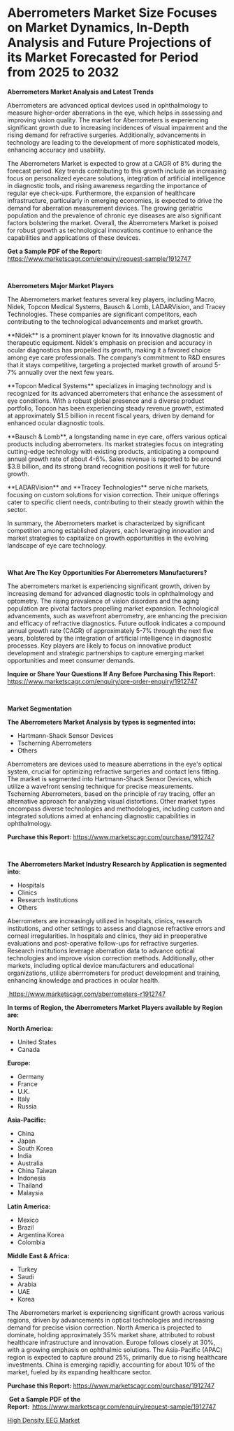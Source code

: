 <p><h1>Aberrometers Market Size Focuses on Market Dynamics, In-Depth Analysis and Future Projections of its Market Forecasted for Period from 2025 to 2032</h1></p><p><strong>Aberrometers Market Analysis and Latest Trends</strong></p>
<p><p>Aberrometers are advanced optical devices used in ophthalmology to measure higher-order aberrations in the eye, which helps in assessing and improving vision quality. The market for Aberrometers is experiencing significant growth due to increasing incidences of visual impairment and the rising demand for refractive surgeries. Additionally, advancements in technology are leading to the development of more sophisticated models, enhancing accuracy and usability. </p><p>The Aberrometers Market is expected to grow at a CAGR of 8% during the forecast period. Key trends contributing to this growth include an increasing focus on personalized eyecare solutions, integration of artificial intelligence in diagnostic tools, and rising awareness regarding the importance of regular eye check-ups. Furthermore, the expansion of healthcare infrastructure, particularly in emerging economies, is expected to drive the demand for aberration measurement devices. The growing geriatric population and the prevalence of chronic eye diseases are also significant factors bolstering the market. Overall, the Aberrometers Market is poised for robust growth as technological innovations continue to enhance the capabilities and applications of these devices.</p></p>
<p><strong>Get a Sample PDF of the Report:&nbsp;</strong> <a href="https://www.marketscagr.com/enquiry/request-sample/1912747?utm_campaign=2444&utm_medium=2&utm_source=Github&utm_content=ia&utm_term=04032025&utm_id=aberrometers">https://www.marketscagr.com/enquiry/request-sample/1912747</a></p>
<p>&nbsp;</p>
<p><strong>Aberrometers Major Market Players</strong></p>
<p><p>The Aberrometers market features several key players, including Macro, Nidek, Topcon Medical Systems, Bausch & Lomb, LADARVision, and Tracey Technologies. These companies are significant competitors, each contributing to the technological advancements and market growth.</p><p>**Nidek** is a prominent player known for its innovative diagnostic and therapeutic equipment. Nidek's emphasis on precision and accuracy in ocular diagnostics has propelled its growth, making it a favored choice among eye care professionals. The company’s commitment to R&D ensures that it stays competitive, targeting a projected market growth of around 5-7% annually over the next few years.</p><p>**Topcon Medical Systems** specializes in imaging technology and is recognized for its advanced aberrometers that enhance the assessment of eye conditions. With a robust global presence and a diverse product portfolio, Topcon has been experiencing steady revenue growth, estimated at approximately $1.5 billion in recent fiscal years, driven by demand for enhanced ocular diagnostic tools.</p><p>**Bausch & Lomb**, a longstanding name in eye care, offers various optical products including aberrometers. Its market strategies focus on integrating cutting-edge technology with existing products, anticipating a compound annual growth rate of about 4-6%. Sales revenue is reported to be around $3.8 billion, and its strong brand recognition positions it well for future growth.</p><p>**LADARVision** and **Tracey Technologies** serve niche markets, focusing on custom solutions for vision correction. Their unique offerings cater to specific client needs, contributing to their steady growth within the sector.</p><p>In summary, the Aberrometers market is characterized by significant competition among established players, each leveraging innovation and market strategies to capitalize on growth opportunities in the evolving landscape of eye care technology.</p></p>
<p>&nbsp;</p>
<p><strong>What Are The Key Opportunities For Aberrometers Manufacturers?</strong></p>
<p><p>The aberrometers market is experiencing significant growth, driven by increasing demand for advanced diagnostic tools in ophthalmology and optometry. The rising prevalence of vision disorders and the aging population are pivotal factors propelling market expansion. Technological advancements, such as wavefront aberrometry, are enhancing the precision and efficacy of refractive diagnostics. Future outlook indicates a compound annual growth rate (CAGR) of approximately 5-7% through the next five years, bolstered by the integration of artificial intelligence in diagnostic processes. Key players are likely to focus on innovative product development and strategic partnerships to capture emerging market opportunities and meet consumer demands.</p></p>
<p><strong>Inquire or Share Your Questions If Any Before Purchasing This Report:</strong> <a href="https://www.marketscagr.com/enquiry/pre-order-enquiry/1912747?utm_campaign=2444&utm_medium=2&utm_source=Github&utm_content=ia&utm_term=04032025&utm_id=aberrometers">https://www.marketscagr.com/enquiry/pre-order-enquiry/1912747</a></p>
<p>&nbsp;</p>
<p><strong>Market Segmentation</strong></p>
<p><strong>The Aberrometers Market Analysis by types is segmented into:</strong></p>
<p><ul><li>Hartmann-Shack Sensor Devices</li><li>Tscherning Aberrometers</li><li>Others</li></ul></p>
<p><p>Aberrometers are devices used to measure aberrations in the eye's optical system, crucial for optimizing refractive surgeries and contact lens fitting. The market is segmented into Hartmann-Shack Sensor Devices, which utilize a wavefront sensing technique for precise measurements. Tscherning Aberrometers, based on the principle of ray tracing, offer an alternative approach for analyzing visual distortions. Other market types encompass diverse technologies and methodologies, including custom and integrated solutions aimed at enhancing diagnostic capabilities in ophthalmology.</p></p>
<p><strong>Purchase this Report:&nbsp;</strong><a href="https://www.marketscagr.com/purchase/1912747?utm_campaign=2444&utm_medium=2&utm_source=Github&utm_content=ia&utm_term=04032025&utm_id=aberrometers">https://www.marketscagr.com/purchase/1912747</a></p>
<p>&nbsp;</p>
<p><strong>The Aberrometers Market Industry Research by Application is segmented into:</strong></p>
<p><ul><li>Hospitals</li><li>Clinics</li><li>Research Institutions</li><li>Others</li></ul></p>
<p><p>Aberrometers are increasingly utilized in hospitals, clinics, research institutions, and other settings to assess and diagnose refractive errors and corneal irregularities. In hospitals and clinics, they aid in preoperative evaluations and post-operative follow-ups for refractive surgeries. Research institutions leverage aberration data to advance optical technologies and improve vision correction methods. Additionally, other markets, including optical device manufacturers and educational organizations, utilize aberrrometers for product development and training, enhancing knowledge and practices in ocular health.</p></p>
<p><a href="https://www.marketscagr.com/aberrometers-r1912747?utm_campaign=2444&utm_medium=2&utm_source=Github&utm_content=ia&utm_term=04032025&utm_id=aberrometers">&nbsp;https://www.marketscagr.com/aberrometers-r1912747</a></p>
<p><strong>In terms of Region, the Aberrometers Market Players available by Region are:</strong></p>
<p>
    <p> <strong> North America: </strong>
        <ul>
            <li>United States</li>
            <li>Canada</li>
        </ul>
        </p> 
    <p> <strong> Europe: </strong>
        <ul>
            <li>Germany</li>
            <li>France</li>
            <li>U.K.</li>
            <li>Italy</li>
            <li>Russia</li>
        </ul>
        </p> 
    <p> <strong> Asia-Pacific: </strong>
        <ul>
            <li>China</li>
            <li>Japan</li>
            <li>South Korea</li>
            <li>India</li>
            <li>Australia</li>
            <li>China Taiwan</li>
            <li>Indonesia</li>
            <li>Thailand</li>
            <li>Malaysia</li>
        </ul>
        </p> 
    <p> <strong> Latin America: </strong>
        <ul>
            <li>Mexico</li>
            <li>Brazil</li>
            <li>Argentina Korea</li>
            <li>Colombia</li>
        </ul>
        </p> 
    <p> <strong> Middle East & Africa: </strong>
        <ul>
            <li>Turkey</li>
            <li>Saudi</li>
            <li>Arabia</li>
            <li>UAE</li>
            <li>Korea</li>
        </ul>
    </p>
    </p>
<p><p>The Aberrometers market is experiencing significant growth across various regions, driven by advancements in optical technologies and increasing demand for precise vision correction. North America is projected to dominate, holding approximately 35% market share, attributed to robust healthcare infrastructure and innovation. Europe follows closely at 30%, with a growing emphasis on ophthalmic solutions. The Asia-Pacific (APAC) region is expected to capture around 25%, primarily due to rising healthcare investments. China is emerging rapidly, accounting for about 10% of the market, fueled by its expanding healthcare sector.</p></p>
<p><strong>Purchase this Report: </strong><a href="https://www.marketscagr.com/purchase/1912747?utm_campaign=2444&utm_medium=2&utm_source=Github&utm_content=ia&utm_term=04032025&utm_id=aberrometers">https://www.marketscagr.com/purchase/1912747</a></p>
<p>&nbsp;<strong>Get a Sample PDF of the Report:&nbsp;&nbsp;</strong><a href="https://www.marketscagr.com/enquiry/request-sample/1912747?utm_campaign=2444&utm_medium=2&utm_source=Github&utm_content=ia&utm_term=04032025&utm_id=aberrometers">https://www.marketscagr.com/enquiry/request-sample/1912747</a></p>
<p><strong></strong></p>
<p><p><a href="https://github.com/manesros8/Market-Research-Report-List-1/blob/main/high-density-eeg-market.md?utm_campaign=2444&utm_medium=2&utm_source=Github&utm_content=ia&utm_term=04032025&utm_id=aberrometers">High Density EEG Market</a></p></p>